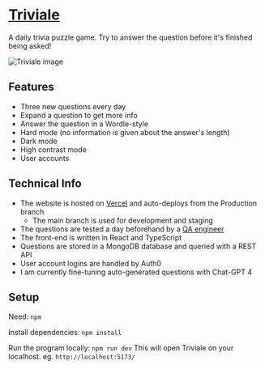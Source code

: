 # [Triviale]
[Triviale]: https://www.triviale.net/

A daily trivia puzzle game. Try to answer the question before it's finished being asked!

![Triviale image](https://jetrlee.vercel.app/Triviale.png)

## Features

- Three new questions every day
- Expand a question to get more info
- Answer the question in a Wordle-style
- Hard mode (no information is given about the answer's length)
- Dark mode
- High contrast mode
- User accounts

## Technical Info
- The website is hosted on [Vercel](https://vercel.com/) and auto-deploys from the Production branch
   - The main branch is used for development and staging
- The questions are tested a day beforehand by a [QA engineer](https://github.com/mncasay)
- The front-end is written in React and TypeScript
- Questions are stored in a MongoDB database and queried with a REST API
- User account logins are handled by Auth0
- I am currently fine-tuning auto-generated questions with Chat-GPT 4


## Setup

Need: `npm`

Install dependencies:
`npm install`

Run the program locally:
`npm run dev`
This will open Triviale on your localhost. eg. `http://localhost:5173/`
